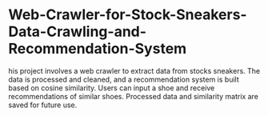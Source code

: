 # Web-Crawler-for-Stock-Sneakers-Data-Crawling-and-Recommendation-System
his project involves a web crawler to extract data from stocks sneakers. The data is processed and cleaned, and a recommendation system is built based on cosine similarity. Users can input a shoe and receive recommendations of similar shoes. Processed data and similarity matrix are saved for future use.
